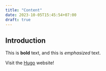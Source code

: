 ```yaml
---
title: "Content"
date: 2023-10-05T15:45:54+07:00
draft: true
---
```


## Introduction

This is **bold** text, and this is _emphasized_ text.

Visit the [Hugo](https://gohugo.io) website!
